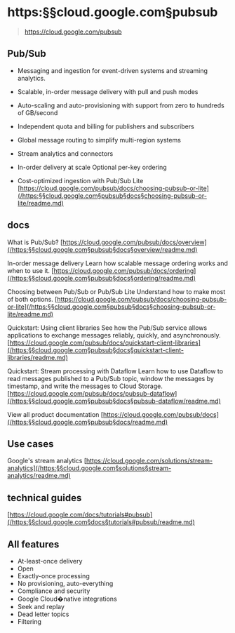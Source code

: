 # https:§§cloud.google.com§pubsub
> https://cloud.google.com/pubsub


## Pub/Sub

- Messaging and ingestion for event-driven systems and streaming analytics. 
- Scalable, in-order message delivery with pull and push modes 
- Auto-scaling and auto-provisioning with support from zero to hundreds of GB/second 
- Independent quota and billing for publishers and subscribers 
- Global message routing to simplify multi-region systems

- Stream analytics and connectors
- In-order delivery at scale Optional per-key ordering 
- Cost-optimized ingestion with Pub/Sub Lite
[https://cloud.google.com/pubsub/docs/choosing-pubsub-or-lite](/https:§§cloud.google.com§pubsub§docs§choosing-pubsub-or-lite/readme.md)


## docs

What is Pub/Sub?
[https://cloud.google.com/pubsub/docs/overview](/https:§§cloud.google.com§pubsub§docs§overview/readme.md)

In-order message delivery Learn how scalable message
ordering works and when to use it.
[https://cloud.google.com/pubsub/docs/ordering](/https:§§cloud.google.com§pubsub§docs§ordering/readme.md)
 
Choosing between Pub/Sub or Pub/Sub Lite Understand how to make most
of both options.
[https://cloud.google.com/pubsub/docs/choosing-pubsub-or-lite](/https:§§cloud.google.com§pubsub§docs§choosing-pubsub-or-lite/readme.md)
 
Quickstart: Using client libraries See how the Pub/Sub service
allows applications to exchange messages reliably,
quickly, and asynchronously.
[https://cloud.google.com/pubsub/docs/quickstart-client-libraries](/https:§§cloud.google.com§pubsub§docs§quickstart-client-libraries/readme.md)

Quickstart: Stream processing with Dataflow
Learn how to use Dataflow to
read messages published to a Pub/Sub topic, window the messages by timestamp, and write the messages to Cloud
Storage.
[https://cloud.google.com/pubsub/docs/pubsub-dataflow](/https:§§cloud.google.com§pubsub§docs§pubsub-dataflow/readme.md)


View all product documentation
[https://cloud.google.com/pubsub/docs](/https:§§cloud.google.com§pubsub§docs/readme.md)

 
 
## Use cases

Google's stream analytics
[https://cloud.google.com/solutions/stream-analytics](/https:§§cloud.google.com§solutions§stream-analytics/readme.md)

## technical guides
[https://cloud.google.com/docs/tutorials#pubsub](/https:§§cloud.google.com§docs§tutorials#pubsub/readme.md)


## All features

- At-least-once delivery
- Open
- Exactly-once processing
- No provisioning, auto-everything
- Compliance and security
- Google Cloud�native integrations
- Seek and replay
- Dead letter topics
- Filtering
